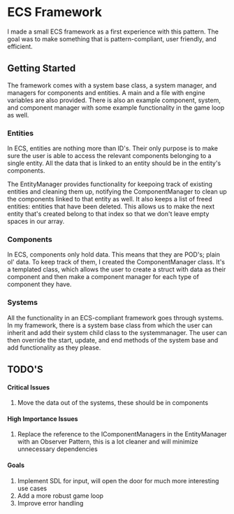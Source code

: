 # ECS Framework
I made a small ECS framework as a first experience with this pattern. The goal was to make something that is pattern-compliant, user friendly, and efficient. 

## Getting Started

The framework comes with a system base class, a system manager, and managers for components and entities. A main and a file with engine variables are also provided. There is also an example component, system, and component manager with some example functionality in the game loop as well.

### Entities
In ECS, entities are nothing more than ID's. Their only purpose is to make sure the user is able to access the relevant components belonging to a single entity. All the data that is linked to an entity should be in the entity's components.

The EntityManager provides functionality for keepoing track of existing entities and cleaning them up, notifying the ComponentManager to clean up the components linked to that entity as well. It also keeps a list of freed entities: entities that have been deleted. This allows us to make the next entity that's created belong to that index so that we don't leave empty spaces in our array.

### Components
In ECS, components only hold data. This means that they are POD's; plain ol' data. To keep track of them, I created the ComponentManager class. It's a templated class, which allows the user to create a struct with data as their component and then make a component manager for each type of component they have. 

### Systems
All the functionality in an ECS-compliant framework goes through systems. In my framework, there is a system base class from which the user can inherit and add their system child class to the systemmanager. The user can then override the start, update, and end methods of the system base and add functionality as they please.

## TODO'S

#### Critical Issues
1. Move the data out of the systems, these should be in components

#### High Importance Issues
1. Replace the reference to the IComponentManagers in the EntityManager with an Observer Pattern, this is a lot cleaner and will minimize unnecessary dependencies

#### Goals
1. Implement SDL for input, will open the door for much more interesting use cases
2. Add a more robust game loop
3. Improve error handling
